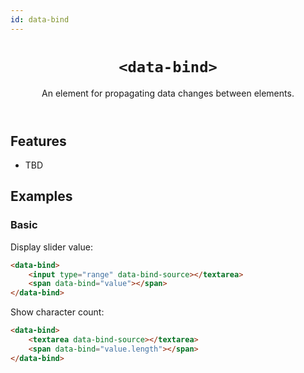 ```yaml
---
id: data-bind
---
```


<header>

# `<data-bind>`

An element for propagating data changes between elements.

</header>

<main>

## Features

- TBD


## Examples

### Basic

Display slider value:

```html
<data-bind>
	<input type="range" data-bind-source></textarea>
	<span data-bind="value"></span>
</data-bind>
```

Show character count:

```html
<data-bind>
	<textarea data-bind-source></textarea>
	<span data-bind="value.length"></span>
</data-bind>
```



</main>